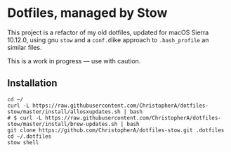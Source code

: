 # Dotfiles, managed by Stow

This project is a refactor of my old dotfiles, updated for macOS Sierra 10.12.0, using gnu `stow` and a `conf.d`like approach to `.bash_profile` an similar files.

This is a work in progress — use with caution.

## Installation

~~~
cd ~/
curl -L https://raw.githubusercontent.com/ChristopherA/dotfiles-stow/master/install/allosxupdates.sh | bash
# $ curl -L https://raw.githubusercontent.com/ChristopherA/dotfiles-stow/master/install/brew-updates.sh | bash
git clone https://github.com/ChristopherA/dotfiles-stow.git .dotfiles
cd ~/.dotfiles
stow shell
~~~

